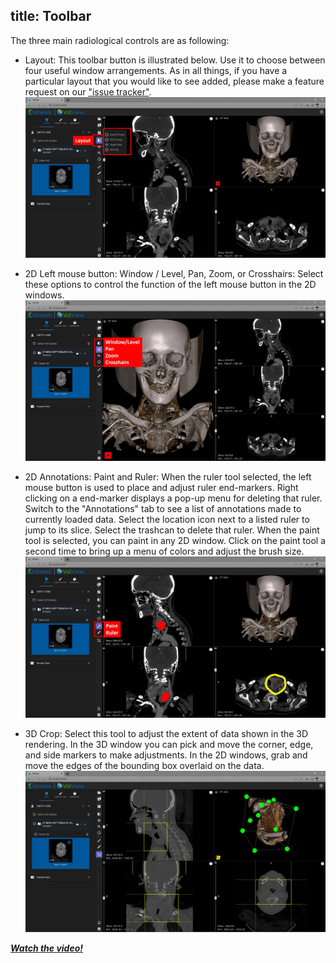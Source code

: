 title: Toolbar
----

<style>
table {
  width: 100%;
}
</style>

The three main radiological controls are as following:

* Layout: This toolbar button is illustrated below. Use it to choose between four useful window arrangements.  As in all things, if you have a particular layout that you would like to see added, please make a feature request on our ["issue tracker"](https://github.com/Kitware/VolView/issues).  ![Layout](../gallery/07-volview-layout-notes.jpg)

* 2D Left mouse button: Window / Level, Pan, Zoom, or Crosshairs: Select these options to control the function of the left mouse button in the 2D windows.  ![Window-Level, Pan, Zoom, Crosshairs](../gallery/10-volview-wl-pan-zoom-notes.jpg)

* 2D Annotations: Paint and Ruler: When the ruler tool selected, the left mouse button is used to place and adjust ruler end-markers.  Right clicking on a end-marker displays a pop-up menu for deleting that ruler.  Switch to the "Annotations" tab to see a list of annotations made to currently loaded data.  Select the location icon next to a listed ruler to jump to its slice.  Select the trashcan to delete that ruler.  When the paint tool is selected, you can paint in any 2D window.  Click on the paint tool a second time to bring up a menu of colors and adjust the brush size. ![Paint and Ruler](../gallery/11-volview-paint-notes.jpg)

* 3D Crop: Select this tool to adjust the extent of data shown in the 3D rendering.  In the 3D window you can pick and move the corner, edge, and side markers to make adjustments.  In the 2D windows, grab and move the edges of the bounding box overlaid on the data. ![Crop](../gallery/13-volview-crop.jpg)

[***Watch the video!***](https://youtu.be/Bj4ijh_VLUQ)
